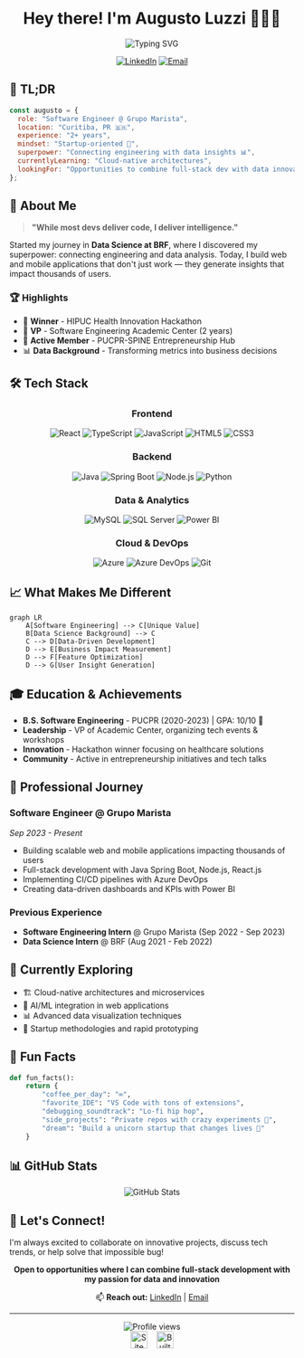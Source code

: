 <div align="center">
  
  # Hey there! I'm Augusto Luzzi 👨‍💻✨
  
  <img src="https://readme-typing-svg.herokuapp.com?font=Fira+Code&weight=600&size=22&pause=1000&color=6C63FF&center=true&vCenter=true&random=false&width=600&lines=Full-Stack+Engineer+%7C+Data+Enthusiast;Building+Scalable+Solutions+%40+Grupo+Marista;React+%2B+TypeScript+%2B+Java+%2B+Python;Turning+Data+into+Decisions+%F0%9F%93%8A" alt="Typing SVG" />
  
  [![LinkedIn](https://img.shields.io/badge/LinkedIn-0077B5?style=for-the-badge&logo=linkedin&logoColor=white)](https://www.linkedin.com/in/augusto-luzzi/)
  [![Email](https://img.shields.io/badge/Email-D14836?style=for-the-badge&logo=gmail&logoColor=white)](mailto:seu-email@example.com)
  
</div>

## 🎯 TL;DR

```javascript
const augusto = {
  role: "Software Engineer @ Grupo Marista",
  location: "Curitiba, PR 🇧🇷",
  experience: "2+ years",
  mindset: "Startup-oriented 🚀",
  superpower: "Connecting engineering with data insights 📊",
  currentlyLearning: "Cloud-native architectures",
  lookingFor: "Opportunities to combine full-stack dev with data innovation"
};
```

## 💫 About Me

> **"While most devs deliver code, I deliver intelligence."**

Started my journey in **Data Science at BRF**, where I discovered my superpower: connecting engineering and data analysis. Today, I build web and mobile applications that don't just work — they generate insights that impact thousands of users.

### 🏆 Highlights
- 🥇 **Winner** - HIPUC Health Innovation Hackathon
- 👔 **VP** - Software Engineering Academic Center (2 years)
- 🚀 **Active Member** - PUCPR-SPINE Entrepreneurship Hub
- 📊 **Data Background** - Transforming metrics into business decisions

## 🛠️ Tech Stack

<div align="center">

### Frontend
![React](https://img.shields.io/badge/React-20232A?style=for-the-badge&logo=react&logoColor=61DAFB)
![TypeScript](https://img.shields.io/badge/TypeScript-007ACC?style=for-the-badge&logo=typescript&logoColor=white)
![JavaScript](https://img.shields.io/badge/JavaScript-F7DF1E?style=for-the-badge&logo=javascript&logoColor=black)
![HTML5](https://img.shields.io/badge/HTML5-E34C26?style=for-the-badge&logo=html5&logoColor=white)
![CSS3](https://img.shields.io/badge/CSS3-1572B6?style=for-the-badge&logo=css3&logoColor=white)

### Backend
![Java](https://img.shields.io/badge/Java-ED8B00?style=for-the-badge&logo=openjdk&logoColor=white)
![Spring Boot](https://img.shields.io/badge/Spring_Boot-6DB33F?style=for-the-badge&logo=spring&logoColor=white)
![Node.js](https://img.shields.io/badge/Node.js-43853D?style=for-the-badge&logo=node.js&logoColor=white)
![Python](https://img.shields.io/badge/Python-3776AB?style=for-the-badge&logo=python&logoColor=white)

### Data & Analytics
![MySQL](https://img.shields.io/badge/MySQL-00000F?style=for-the-badge&logo=mysql&logoColor=white)
![SQL Server](https://img.shields.io/badge/SQL_Server-CC2927?style=for-the-badge&logo=microsoft-sql-server&logoColor=white)
![Power BI](https://img.shields.io/badge/Power_BI-F2C811?style=for-the-badge&logo=powerbi&logoColor=black)

### Cloud & DevOps
![Azure](https://img.shields.io/badge/Azure-0089D0?style=for-the-badge&logo=microsoft-azure&logoColor=white)
![Azure DevOps](https://img.shields.io/badge/Azure_DevOps-0078D7?style=for-the-badge&logo=azure-devops&logoColor=white)
![Git](https://img.shields.io/badge/Git-E34F26?style=for-the-badge&logo=git&logoColor=white)

</div>

## 📈 What Makes Me Different

```mermaid
graph LR
    A[Software Engineering] --> C[Unique Value]
    B[Data Science Background] --> C
    C --> D[Data-Driven Development]
    D --> E[Business Impact Measurement]
    D --> F[Feature Optimization]
    D --> G[User Insight Generation]
```

## 🎓 Education & Achievements

- **B.S. Software Engineering** - PUCPR (2020-2023) | GPA: 10/10 🎯
- **Leadership** - VP of Academic Center, organizing tech events & workshops
- **Innovation** - Hackathon winner focusing on healthcare solutions
- **Community** - Active in entrepreneurship initiatives and tech talks

## 💼 Professional Journey

### Software Engineer @ Grupo Marista
*Sep 2023 - Present*
- Building scalable web and mobile applications impacting thousands of users
- Full-stack development with Java Spring Boot, Node.js, React.js
- Implementing CI/CD pipelines with Azure DevOps
- Creating data-driven dashboards and KPIs with Power BI

### Previous Experience
- **Software Engineering Intern** @ Grupo Marista (Sep 2022 - Sep 2023)
- **Data Science Intern** @ BRF (Aug 2021 - Feb 2022)

## 🌱 Currently Exploring

- 🏗️ Cloud-native architectures and microservices
- 🤖 AI/ML integration in web applications
- 📊 Advanced data visualization techniques
- 🚀 Startup methodologies and rapid prototyping

## 💭 Fun Facts

```python
def fun_facts():
    return {
        "coffee_per_day": "∞",
        "favorite_IDE": "VS Code with tons of extensions",
        "debugging_soundtrack": "Lo-fi hip hop",
        "side_projects": "Private repos with crazy experiments 🔬",
        "dream": "Build a unicorn startup that changes lives 🦄"
    }
```

## 📊 GitHub Stats

<div align="center">
  <img src="https://github-readme-stats.vercel.app/api?username=augusto-luzzi&show_icons=true&theme=tokyonight&hide_border=true" alt="GitHub Stats" />
</div>

## 🤝 Let's Connect!

I'm always excited to collaborate on innovative projects, discuss tech trends, or help solve that impossible bug! 

<div align="center">
  
  **Open to opportunities where I can combine full-stack development with my passion for data and innovation**
  
  📫 **Reach out:** [LinkedIn](https://www.linkedin.com/in/augusto-luzzi/) | [Email](mailto:seu-email@example.com)
  
  ---
  
  <img src="https://komarev.com/ghpvc/?username=augusto-luzzi&color=6C63FF&style=flat-square&label=Profile+Views" alt="Profile views" />
  
</div>

<div align="center">
  <img src="https://raw.githubusercontent.com/BrunnerLivio/brunnerlivio/master/images/notepad.gif" alt="Site created with Notepad" height="30" />
  <span>&nbsp;&nbsp;</span>
  <img src="https://forthebadge.com/images/badges/built-with-love.svg" alt="Built with Love" height="30" />
</div>

